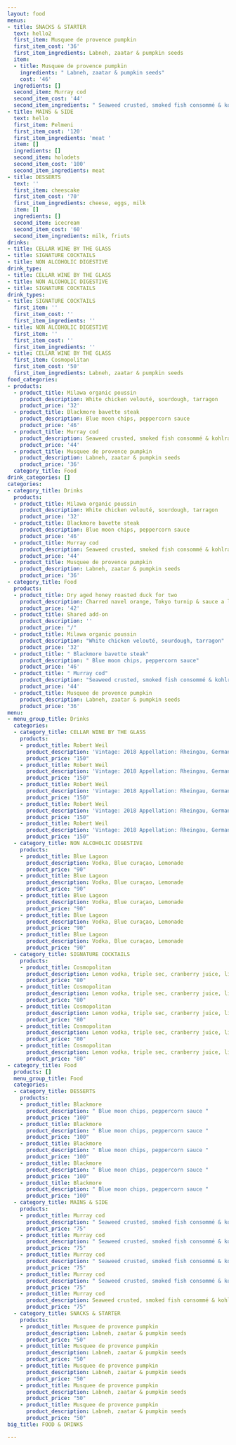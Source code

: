 ```yaml
---
layout: food
menus:
- title: SNACKS & STARTER
  text: hello2
  first_item: Musquee de provence pumpkin
  first_item_cost: '36'
  first_item_ingredients: Labneh, zaatar & pumpkin seeds
  item:
  - title: Musquee de provence pumpkin
    ingredients: " Labneh, zaatar & pumpkin seeds"
    cost: '46'
  ingredients: []
  second_item: Murray cod
  second_item_cost: '44'
  second_item_ingredients: " ‍Seaweed crusted, smoked fish consommé & kohlrabi"
- title: MAINS & SIDE
  text: hello
  first_item: Pelmeni
  first_item_cost: '120'
  first_item_ingredients: 'meat '
  item: []
  ingredients: []
  second_item: holodets
  second_item_cost: '100'
  second_item_ingredients: meat
- title: DESSERTS
  text: ''
  first_item: cheescake
  first_item_cost: '70'
  first_item_ingredients: cheese, eggs, milk
  item: []
  ingredients: []
  second_item: icecream
  second_item_cost: '60'
  second_item_ingredients: milk, friuts
drinks:
- title: CELLAR WINE BY THE GLASS
- title: SIGNATURE COCKTAILS
- title: NON ALCOHOLIC DIGESTIVE
drink_type:
- title: CELLAR WINE BY THE GLASS
- title: NON ALCOHOLIC DIGESTIVE
- title: SIGNATURE COCKTAILS
drink_types:
- title: SIGNATURE COCKTAILS
  first_item: ''
  first_item_cost: ''
  first_item_ingredients: ''
- title: NON ALCOHOLIC DIGESTIVE
  first_item: ''
  first_item_cost: ''
  first_item_ingredients: ''
- title: CELLAR WINE BY THE GLASS
  first_item: Cosmopolitan
  first_item_cost: '50'
  first_item_ingredients: Labneh, zaatar & pumpkin seeds
food_categories:
- products:
  - product_title: Milawa organic poussin ‍
    product_description: White chicken velouté, sourdough, tarragon
    product_price: '32'
  - product_title: Blackmore bavette steak
    product_description: Blue moon chips, peppercorn sauce
    product_price: '46'
  - product_title: Murray cod
    product_description: Seaweed crusted, smoked fish consommé & kohlrabi
    product_price: '44'
  - product_title: Musquee de provence pumpkin
    product_description: Labneh, zaatar & pumpkin seeds
    product_price: '36'
  category_title: Food
drink_categories: []
categories:
- category_title: Drinks
  products:
  - product_title: Milawa organic poussin
    product_description: White chicken velouté, sourdough, tarragon
    product_price: '32'
  - product_title: Blackmore bavette steak
    product_description: Blue moon chips, peppercorn sauce
    product_price: '46'
  - product_title: Murray cod
    product_description: Seaweed crusted, smoked fish consommé & kohlrabi
    product_price: '44'
  - product_title: Musquee de provence pumpkin
    product_description: Labneh, zaatar & pumpkin seeds
    product_price: '36'
- category_title: Food
  products:
  - product_title: Dry aged honey roasted duck for two
    product_description: Charred navel orange, Tokyo turnip & sauce a l’orang
    product_price: '42'
  - product_title: Shared add-on
    product_description: ''
    product_price: "/"
  - product_title: Milawa organic poussin
    product_description: "‍White chicken velouté, sourdough, tarragon"
    product_price: '32'
  - product_title: " Blackmore bavette steak"
    product_description: " ‍Blue moon chips, peppercorn sauce"
    product_price: '46'
  - product_title: " Murray cod"
    product_description: "‍Seaweed crusted, smoked fish consommé & kohlrabi"
    product_price: '44'
  - product_title: Musquee de provence pumpkin
    product_description: Labneh, zaatar & pumpkin seeds
    product_price: '36'
menu:
- menu_group_title: Drinks
  categories:
  - category_title: CELLAR WINE BY THE GLASS
    products:
    - product_title: Robert Weil
      product_description: 'Vintage: 2018 Appellation: Rheingau, Germany ABV: 8.5%'
      product_price: "150"
    - product_title: Robert Weil
      product_description: 'Vintage: 2018 Appellation: Rheingau, Germany ABV: 8.5%'
      product_price: "150"
    - product_title: Robert Weil
      product_description: 'Vintage: 2018 Appellation: Rheingau, Germany ABV: 8.5%'
      product_price: "150"
    - product_title: Robert Weil
      product_description: 'Vintage: 2018 Appellation: Rheingau, Germany ABV: 8.5%'
      product_price: "150"
    - product_title: Robert Weil
      product_description: 'Vintage: 2018 Appellation: Rheingau, Germany ABV: 8.5%'
      product_price: "150"
  - category_title: NON ALCOHOLIC DIGESTIVE
    products:
    - product_title: Blue Lagoon
      product_description: Vodka, Blue curaçao, Lemonade
      product_price: "90"
    - product_title: Blue Lagoon
      product_description: Vodka, Blue curaçao, Lemonade
      product_price: "90"
    - product_title: Blue Lagoon
      product_description: Vodka, Blue curaçao, Lemonade
      product_price: "90"
    - product_title: Blue Lagoon
      product_description: Vodka, Blue curaçao, Lemonade
      product_price: "90"
    - product_title: Blue Lagoon
      product_description: Vodka, Blue curaçao, Lemonade
      product_price: "90"
  - category_title: SIGNATURE COCKTAILS
    products:
    - product_title: Cosmopolitan
      product_description: Lemon vodka, triple sec, cranberry juice, lime juice ice
      product_price: "80"
    - product_title: Cosmopolitan
      product_description: Lemon vodka, triple sec, cranberry juice, lime juice ice
      product_price: "80"
    - product_title: Cosmopolitan
      product_description: Lemon vodka, triple sec, cranberry juice, lime juice ice
      product_price: "80"
    - product_title: Cosmopolitan
      product_description: Lemon vodka, triple sec, cranberry juice, lime juice ice
      product_price: "80"
    - product_title: Cosmopolitan
      product_description: Lemon vodka, triple sec, cranberry juice, lime juice ice
      product_price: "80"
- category_title: Food
  products: []
  menu_group_title: Food
  categories:
  - category_title: DESSERTS
    products:
    - product_title: Blackmore
      product_description: " ‍Blue moon chips, peppercorn sauce "
      product_price: "100"
    - product_title: Blackmore
      product_description: " ‍Blue moon chips, peppercorn sauce "
      product_price: "100"
    - product_title: Blackmore
      product_description: " ‍Blue moon chips, peppercorn sauce "
      product_price: "100"
    - product_title: Blackmore
      product_description: " ‍Blue moon chips, peppercorn sauce "
      product_price: "100"
    - product_title: Blackmore
      product_description: " ‍Blue moon chips, peppercorn sauce "
      product_price: "100"
  - category_title: MAINS & SIDE
    products:
    - product_title: Murray cod
      product_description: " ‍Seaweed crusted, smoked fish consommé & kohlrabi"
      product_price: "75"
    - product_title: Murray cod
      product_description: " ‍Seaweed crusted, smoked fish consommé & kohlrabi"
      product_price: "75"
    - product_title: Murray cod
      product_description: " ‍Seaweed crusted, smoked fish consommé & kohlrabi"
      product_price: "75"
    - product_title: Murray cod
      product_description: " ‍Seaweed crusted, smoked fish consommé & kohlrabi"
      product_price: "75"
    - product_title: Murray cod
      product_description: Seaweed crusted, smoked fish consommé & kohlrabi
      product_price: "75"
  - category_title: SNACKS & STARTER
    products:
    - product_title: Musquee de provence pumpkin
      product_description: Labneh, zaatar & pumpkin seeds
      product_price: "50"
    - product_title: Musquee de provence pumpkin
      product_description: Labneh, zaatar & pumpkin seeds
      product_price: "50"
    - product_title: Musquee de provence pumpkin
      product_description: Labneh, zaatar & pumpkin seeds
      product_price: "50"
    - product_title: Musquee de provence pumpkin
      product_description: Labneh, zaatar & pumpkin seeds
      product_price: "50"
    - product_title: Musquee de provence pumpkin
      product_description: Labneh, zaatar & pumpkin seeds
      product_price: "50"
big_title: FOOD & DRINKS

---
```

